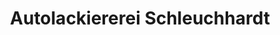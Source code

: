---
title: "Autolackiererei Schleuchhardt"
url: /wehretal/autolackiererei-schleuchhardt/
shop: Autowerkstatt
---